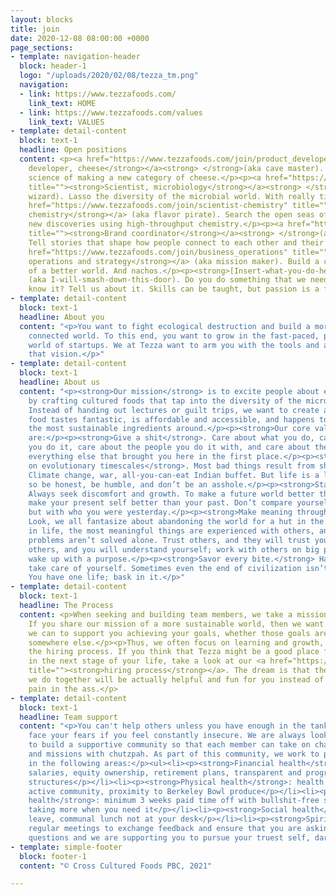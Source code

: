 ```yaml
---
layout: blocks
title: join
date: 2020-12-08 08:00:00 +0000
page_sections:
- template: navigation-header
  block: header-1
  logo: "/uploads/2020/02/08/tezza_tm.png"
  navigation:
  - link: https://www.tezzafoods.com/
    link_text: HOME
  - link: https://www.tezzafoods.com/values
    link_text: VALUES
- template: detail-content
  block: text-1
  headline: Open positions
  content: <p><a href="https://www.tezzafoods.com/join/product_developer" title=""><strong>Product
    developer, cheese</strong></a><strong> </strong>(aka cave master). Dive into the
    science of making a new category of cheese.</p><p><a href="https://www.tezzafoods.com/join/microbiologist"
    title=""><strong>Scientist, microbiology</strong></a><strong> </strong>(aka culture
    wizard). Lasso the diversity of the microbial world. With really tiny ropes.</p><p><a
    href="https://www.tezzafoods.com/join/scientist-chemistry" title=""><strong>Scientist,
    chemistry</strong></a> (aka flavor pirate). Search the open seas of flavor for
    new discoveries using high-throughput chemistry.</p><p><a href="https://www.tezzafoods.com/join/brand_coordinator"
    title=""><strong>Brand coordinator</strong></a><strong> </strong>(aka social storyteller).
    Tell stories that shape how people connect to each other and their food.</p><p><a
    href="https://www.tezzafoods.com/join/business_operations" title=""><strong>Business
    operations and strategy</strong></a> (aka mission maker). Build a company in pursuit
    of a better world. And nachos.</p><p><strong>[Insert-what-you-do-here] badass</strong>
    (aka I-will-smash-down-this-door). Do you do something that we need, and we don't
    know it? Tell us about it. Skills can be taught, but passion is a fruit.</p>
- template: detail-content
  block: text-1
  headline: About you
  content: "<p>You want to fight ecological destruction and build a more thoughtful,
    connected world. To this end, you want to grow in the fast-paced, passion-driven
    world of startups. We at Tezza want to arm you with the tools and agency to create
    that vision.</p>"
- template: detail-content
  block: text-1
  headline: About us
  content: "<p><strong>Our mission</strong> is to excite people about eating sustainably
    by crafting cultured foods that tap into the diversity of the microbial world.
    Instead of handing out lectures or guilt trips, we want to create a world where
    food tastes fantastic, is affordable and accessible, and happens to be made from
    the most sustainable ingredients around.</p><p><strong>Our core values</strong>
    are:</p><p><strong>Give a shit</strong>. Care about what you do, care about how
    you do it, care about the people you do it with, and care about the planet and
    everything else that brought you here in the first place.</p><p><strong>Think
    on evolutionary timescales</strong>. Most bad things result from short-term thinking.
    Climate change, war, all-you-can-eat Indian buffet. But life is a long-term game,
    so be honest, be humble, and don’t be an asshole.</p><p><strong>Stay hungry</strong>.
    Always seek discomfort and growth. To make a future world better than the present,
    make your present self better than your past. Don’t compare yourself with others
    but with who you were yesterday.</p><p><strong>Make meaning through others</strong>.
    Look, we all fantasize about abandoning the world for a hut in the woods. But
    in life, the most meaningful things are experienced with others, and the biggest
    problems aren’t solved alone. Trust others, and they will trust you; understand
    others, and you will understand yourself; work with others on big problems, and
    wake up with a purpose.</p><p><strong>Savor every bite.</strong> Have fun and
    take care of yourself. Sometimes even the end of civilization isn’t that serious.
    You have one life; bask in it.</p>"
- template: detail-content
  block: text-1
  headline: The Process
  content: <p>When seeking and building team members, we take a mission perspective.
    If you share our mission of a more sustainable world, then we want to do whatever
    we can to support you achieving your goals, whether those goals are with us or
    somewhere else.</p><p>Thus, we often focus on learning and growth, even during
    the hiring process. If you think that Tezza might be a good place for you to grow
    in the next stage of your life, take a look at our <a href="https://www.tezzafoods.com/join/the-process"
    title=""><strong>hiring process</strong></a>. The dream is that the hiring dance
    we do together will be actually helpful and fun for you instead of an exhausting
    pain in the ass.</p>
- template: detail-content
  block: text-1
  headline: Team support
  content: "<p>You can't help others unless you have enough in the tank. You can't
    face your fears if you feel constantly insecure. We are always looking for ways
    to build a supportive community so that each member can take on challenges, demons,
    and missions with chutzpah. As part of this community, we work to provide security
    in the following areas:</p><ul><li><p><strong>Financial health</strong>: competitive
    salaries, equity ownership, retirement plans, transparent and progressive pay
    structures</p></li><li><p><strong>Physical health</strong>: health insurance,
    active community, proximity to Berkeley Bowl produce</p></li><li><p><strong>Mental
    health</strong>: minimum 3 weeks paid time off with bullshit-free support for
    taking more when you need it</p></li><li><p><strong>Social health</strong>: parental
    leave, communal lunch not at your desk</p></li><li><p><strong>Spiritual health</strong>:
    regular meetings to exchange feedback and ensure that you are asking the hard
    questions and we are supporting you to pursue your truest self, dark chocolate</p></li></ul>"
- template: simple-footer
  block: footer-1
  content: "© Cross Cultured Foods PBC, 2021"

---
```

